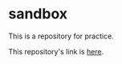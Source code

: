 sandbox
=======

This is a repository for practice.

This repository's link is [here](https://github.com/yukihir0/sandbox).
